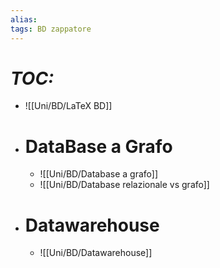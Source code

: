 ```yaml
---
alias:
tags: BD zappatore
---
```


# *TOC:*

- ![[Uni/BD/LaTeX BD]]

- # DataBase a Grafo
	- ![[Uni/BD/Database a grafo]]
	- ![[Uni/BD/Database relazionale vs grafo]]

- # Datawarehouse
	- ![[Uni/BD/Datawarehouse]]